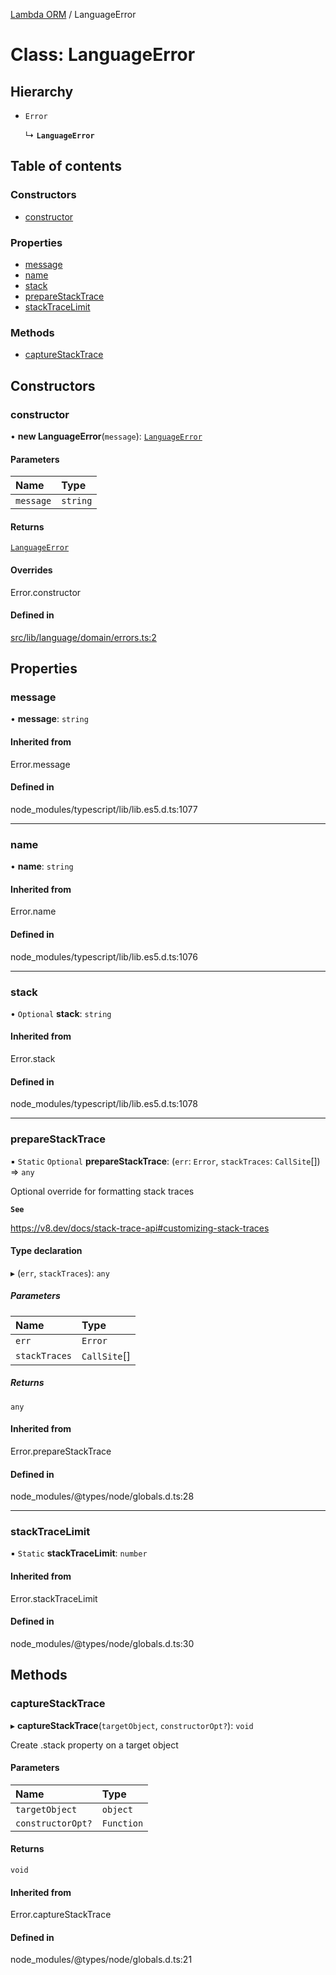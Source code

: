 [Lambda ORM](../README.md) / LanguageError

# Class: LanguageError

## Hierarchy

- `Error`

  ↳ **`LanguageError`**

## Table of contents

### Constructors

- [constructor](LanguageError.md#constructor)

### Properties

- [message](LanguageError.md#message)
- [name](LanguageError.md#name)
- [stack](LanguageError.md#stack)
- [prepareStackTrace](LanguageError.md#preparestacktrace)
- [stackTraceLimit](LanguageError.md#stacktracelimit)

### Methods

- [captureStackTrace](LanguageError.md#capturestacktrace)

## Constructors

### constructor

• **new LanguageError**(`message`): [`LanguageError`](LanguageError.md)

#### Parameters

| Name | Type |
| :------ | :------ |
| `message` | `string` |

#### Returns

[`LanguageError`](LanguageError.md)

#### Overrides

Error.constructor

#### Defined in

[src/lib/language/domain/errors.ts:2](https://github.com/lambda-orm/lambdaorm/blob/a0d8ab272b532eb88386058135e414ac521ad4dd/src/lib/language/domain/errors.ts#L2)

## Properties

### message

• **message**: `string`

#### Inherited from

Error.message

#### Defined in

node_modules/typescript/lib/lib.es5.d.ts:1077

___

### name

• **name**: `string`

#### Inherited from

Error.name

#### Defined in

node_modules/typescript/lib/lib.es5.d.ts:1076

___

### stack

• `Optional` **stack**: `string`

#### Inherited from

Error.stack

#### Defined in

node_modules/typescript/lib/lib.es5.d.ts:1078

___

### prepareStackTrace

▪ `Static` `Optional` **prepareStackTrace**: (`err`: `Error`, `stackTraces`: `CallSite`[]) => `any`

Optional override for formatting stack traces

**`See`**

https://v8.dev/docs/stack-trace-api#customizing-stack-traces

#### Type declaration

▸ (`err`, `stackTraces`): `any`

##### Parameters

| Name | Type |
| :------ | :------ |
| `err` | `Error` |
| `stackTraces` | `CallSite`[] |

##### Returns

`any`

#### Inherited from

Error.prepareStackTrace

#### Defined in

node_modules/@types/node/globals.d.ts:28

___

### stackTraceLimit

▪ `Static` **stackTraceLimit**: `number`

#### Inherited from

Error.stackTraceLimit

#### Defined in

node_modules/@types/node/globals.d.ts:30

## Methods

### captureStackTrace

▸ **captureStackTrace**(`targetObject`, `constructorOpt?`): `void`

Create .stack property on a target object

#### Parameters

| Name | Type |
| :------ | :------ |
| `targetObject` | `object` |
| `constructorOpt?` | `Function` |

#### Returns

`void`

#### Inherited from

Error.captureStackTrace

#### Defined in

node_modules/@types/node/globals.d.ts:21
